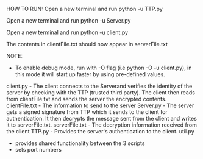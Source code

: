 HOW TO RUN:
Open a new terminal and run python -u TTP.py

Open a new terminal and run python -u Server.py

Open a new terminal and run python -u client.py

The contents in clientFile.txt should now appear in serverFile.txt

NOTE:
- To enable debug mode, run with -O flag (i.e python -O -u client.py), in this mode it will start up faster by using pre-defined values.

client.py - The client connects to the Serverand verifies the identity of the server by checking with the TTP (trusted third party). The client then reads from clientFile.txt and sends the server the encrypted contents.
clientFile.txt - The information to send to the server
Server.py - The server gets a signed signature from TTP which it sends to the client for authentication. It then decrypts the message sent from the client and writes it to serverFile.txt.
serverFile.txt - The decryption information received from the client
TTP.py - Provides the server's authentication to the client. 
util.py
- provides shared functionality between the 3 scripts
- sets port numbers
